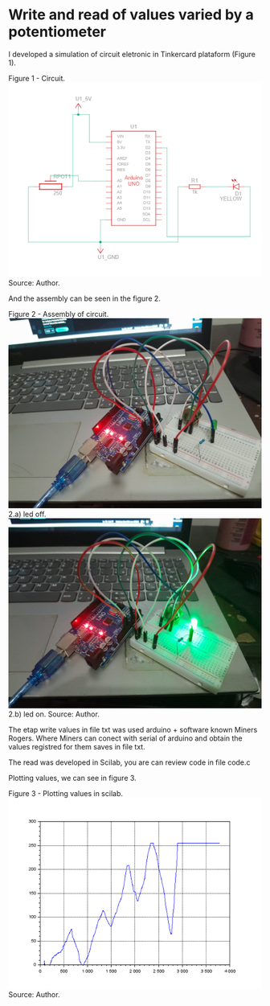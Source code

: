 # Write and read of values varied by a potentiometer

I developed a simulation of circuit eletronic in Tinkercard plataform (Figure 1).

Figure 1 - Circuit.
![title](circuito.png)
Source: Author.

And the assembly can be seen in the figure 2.

Figure 2 - Assembly of circuit.
![title](assembly_circuit.png)
2.a) led off.
![title](assembly_circuit2.png)
2.b) led on.
Source: Author.

The etap write values in file txt was used arduino + software known Miners Rogers. Where Miners can conect with serial of arduino and obtain the values registred for them saves in file txt.


The read was developed in Scilab, you are can review code in file code.c

Plotting values, we can see in figure 3.

Figure 3 - Plotting values in scilab.
![Graph](graph.png)
Source: Author.
